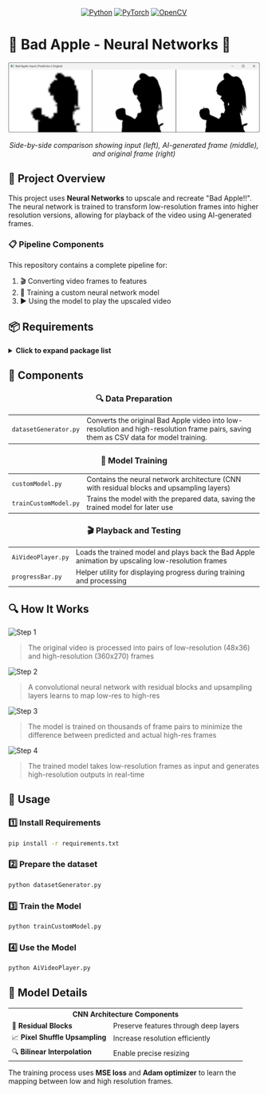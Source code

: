<div align="center">
  
[![Python](https://img.shields.io/badge/Python-3.10+-blue?style=for-the-badge&logo=python&logoColor=white)](https://www.python.org/)
[![PyTorch](https://img.shields.io/badge/PyTorch-2.7.1-EE4C2C?style=for-the-badge&logo=pytorch&logoColor=white)](https://pytorch.org/)
[![OpenCV](https://img.shields.io/badge/OpenCV-4.12.0-5C3EE8?style=for-the-badge&logo=opencv&logoColor=white)](https://opencv.org/)

</div>

# 🍎 Bad Apple - Neural Networks 🧠

<div align="center">
  
![Inference Example](images/inference.png)
  
*Side-by-side comparison showing input (left), AI-generated frame (middle), and original frame (right)*

</div>

## 🌟 Project Overview

This project uses **Neural Networks** to upscale and recreate "Bad Apple!!". The neural network is trained to transform low-resolution frames into higher resolution versions, allowing for playback of the video using AI-generated frames.

<div align="left">
  
### 📋 Pipeline Components

</div>

This repository contains a complete pipeline for:
1. 🎬 Converting video frames to features
2. 🔄 Training a custom neural network model
3. ▶️ Using the model to play the upscaled video

## 📦 Requirements

<details>
<summary><b>Click to expand package list</b></summary>

```
matplotlib==3.10.5
numpy==2.2.6
opencv-python==4.12.0.88
pandas==2.3.1
scikit-learn==1.7.1
torch==2.7.1+cu128
torchvision==0.22.1+cu128
```
</details>

## 🧩 Components

<div align="center">
  
### 🔍 Data Preparation
  
</div>

<table>
  <tr>
    <td><code>datasetGenerator.py</code></td>
    <td>Converts the original Bad Apple video into low-resolution and high-resolution frame pairs, saving them as CSV data for model training.</td>
  </tr>
</table>

<div align="center">
  
### 🧪 Model Training
  
</div>

<table>
  <tr>
    <td><code>customModel.py</code></td>
    <td>Contains the neural network architecture (CNN with residual blocks and upsampling layers)</td>
  </tr>
  <tr>
    <td><code>trainCustomModel.py</code></td>
    <td>Trains the model with the prepared data, saving the trained model for later use</td>
  </tr>
</table>

<div align="center">
  
### 🎬 Playback and Testing
  
</div>

<table>
  <tr>
    <td><code>AiVideoPlayer.py</code></td>
    <td>Loads the trained model and plays back the Bad Apple animation by upscaling low-resolution frames</td>
  </tr>
  <tr>
    <td><code>progressBar.py</code></td>
    <td>Helper utility for displaying progress during training and processing</td>
  </tr>
</table>

## 🔍 How It Works

<div align="left">
  <img src="https://img.shields.io/badge/1-Frame%20Processing-blue?style=for-the-badge" alt="Step 1"/>
</div>

> The original video is processed into pairs of low-resolution (48x36) and high-resolution (360x270) frames

<div align="left">
  <img src="https://img.shields.io/badge/2-Model%20Architecture-purple?style=for-the-badge" alt="Step 2"/>
</div>

> A convolutional neural network with residual blocks and upsampling layers learns to map low-res to high-res

<div align="left">
  <img src="https://img.shields.io/badge/3-Training-orange?style=for-the-badge" alt="Step 3"/>
</div>

> The model is trained on thousands of frame pairs to minimize the difference between predicted and actual high-res frames

<div align="left">
  <img src="https://img.shields.io/badge/4-Playback-darkgreen?style=for-the-badge" alt="Step 4"/>
</div>

> The trained model takes low-resolution frames as input and generates high-resolution outputs in real-time

## 🚀 Usage

<div align="left">
  
### 1️⃣ Install Requirements
  
</div>

```bash
pip install -r requirements.txt
```

<div align="left">
  
### 2️⃣ Prepare the dataset
  
</div>

```bash
python datasetGenerator.py
```

<div align="left">
  
### 3️⃣ Train the Model
  
</div>

```bash
python trainCustomModel.py
```

<div align="left">
  
### 4️⃣ Use the Model
  
</div>

```bash
python AiVideoPlayer.py
```

## 🧮 Model Details

<table>
  <tr>
    <th colspan="2" align="center">CNN Architecture Components</th>
  </tr>
  <tr>
    <td>🔄 <b>Residual Blocks</b></td>
    <td>Preserve features through deep layers</td>
  </tr>
  <tr>
    <td>📈 <b>Pixel Shuffle Upsampling</b></td>
    <td>Increase resolution efficiently</td>
  </tr>
  <tr>
    <td>🔍 <b>Bilinear Interpolation</b></td>
    <td>Enable precise resizing</td>
  </tr>
</table>

The training process uses **MSE loss** and **Adam optimizer** to learn the mapping between low and high resolution frames.
